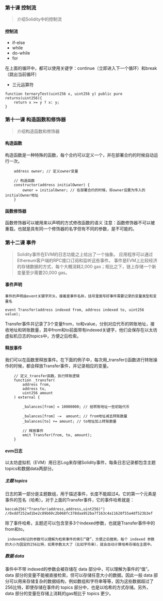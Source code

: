 ### 第十课 控制流
> 介绍Solidity中的控制流
#### 控制流
- if-else
- while
- do-while
- for

在上面的循环中，都可以使用关键字：continue（立即进入下一个循环）和break（跳出当前循环）

- 三元运算符
```
function ternaryTest(uint256 x, uint256 y) public pure returns(uint256){
    return x >= y ? x: y; 
}
```

### 第十一课 构造函数和修饰器
> 介绍构造函数和修饰器

#### 构造函数
构造函数是一种特殊的函数，每个合约可以定义一个，并在部署合约的时候自动运行一次。
```
    address owner; // 定义owner变量

    // 构造函数
    constructor(address initialOwner) {
        owner = initialOwner; // 在部署合约的时候，将owner设置为传入的initialOwner地址
    }
```
#### 函数修饰器

函数修饰器可以被用来以声明的方式修改函数的语义
注意：函数修饰器不可以被重载。也就是具有同一个修饰器的名字但有不同的参数，是不可能的。

### 第十二课 事件

> Solidity事件在EVM的日志功能之上给出了一个抽象。 应用程序可以通过Ethereum客户端的RPC接口订阅和监听这些事件。
事件是EVM上比较经济的存储数据的方式，每个大概消耗2,000 gas；相比之下，链上存储一个新变量至少需要20,000 gas。

#### 事件声明
    事件的声明由event关键字开头，接着是事件名称，括号里面写好事件需要记录的变量类型和变量名

``` solidity
event Transfer(address indexed from, address indexed to, uint256 value);
```

Transfer事件共记录了3个变量from，to和value，分别对应代币的转账地址，接收地址和转账数量，其中from和to前面带有indexed关键字，他们会保存在以太坊虚拟机日志的topics中，方便之后检索。

#### 释放事件
我们可以在函数里释放事件。在下面的例子中，每次用_transfer()函数进行转账操作的时候，都会释放Transfer事件，并记录相应的变量。
``` solidity
    // 定义_transfer函数，执行转账逻辑
    function _transfer(
        address from,
        address to,
        uint256 amount
    ) external {

        _balances[from] = 10000000; // 给转账地址一些初始代币

        _balances[from] -=  amount; // from地址减去转账数量
        _balances[to] += amount; // to地址加上转账数量

        // 释放事件
        emit Transfer(from, to, amount);
    }
```

#### evm日志
以太坊虚拟机（EVM）用日志Log来存储Solidity事件，每条日志记录都包含主题topics和数据data两部分。

##### 主题 topics

日志的第一部分是主题数组，用于描述事件，长度不能超过4。它的第一个元素是事件的签名（哈希）。对于上面的Transfer事件，它的事件哈希就是：

``` solidity
keccak256("Transfer(address,address,uint256)")
//0xddf252ad1be2c89b69c2b068fc378daa952ba7f163c4a11628f55a4df523b3ef
```
除了事件哈希，主题还可以包含至多3个indexed参数，也就是Transfer事件中的from和to。

`` indexed标记的参数可以理解为检索事件的索引“键”，方便之后搜索。每个 indexed 参数的大小为固定的256比特，如果参数太大了（比如字符串），就会自动计算哈希存储在主题中。``

##### 数据 data
事件中不带 indexed的参数会被存储在 data 部分中，可以理解为事件的“值”。data 部分的变量不能被直接检索，但可以存储任意大小的数据。因此一般 data 部分可以用来存储复杂的数据结构，例如数组和字符串等等，因为这些数据超过了256比特，即使存储在事件的 topics 部分中，也是以哈希的方式存储。另外，data 部分的变量在存储上消耗的gas相比于 topics 更少。
